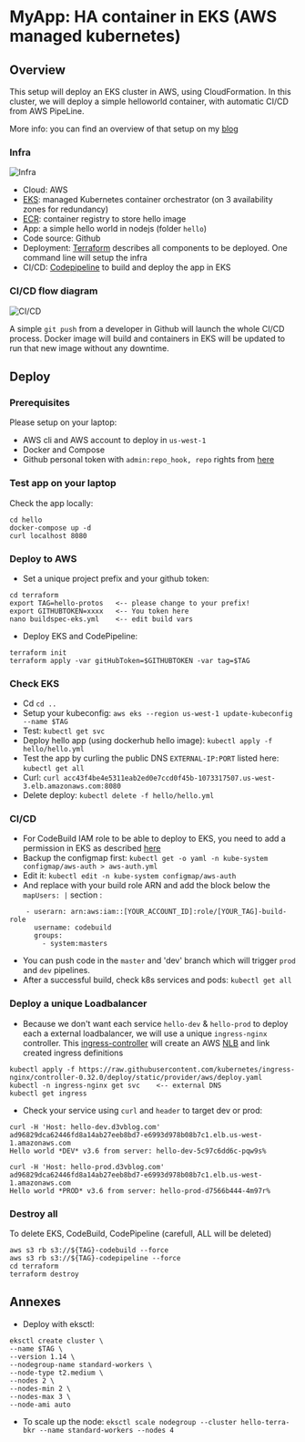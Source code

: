 # MyApp: HA container in EKS (AWS managed kubernetes)

## Overview

This setup will deploy an EKS cluster in AWS, using CloudFormation. In this cluster, we will deploy a simple helloworld container, with automatic CI/CD from AWS PipeLine.

More info: you can find an overview of that setup on my [blog](https://greg.satoshi.tech/eks)

### Infra
![Infra](./.github/images/myapp-eks-infra.png)

- Cloud: AWS
- [EKS](https://aws.amazon.com/eks): managed Kubernetes container orchestrator (on 3 availability zones for redundancy)
- [ECR](https://aws.amazon.com/ecr): container registry to store hello image
- App: a simple hello world in nodejs (folder `hello`)
- Code source: Github
- Deployment: [Terraform](https://www.terraform.io/) describes all components to be deployed. One command line will setup the infra
- CI/CD: [Codepipeline](https://aws.amazon.com/codepipeline) to build and deploy the app in EKS


### CI/CD flow diagram

![CI/CD](./.github/images/myapp-eks-cicd.png)

A simple `git push` from a developer in Github will launch the whole CI/CD process. Docker image will build and containers in EKS will be updated to run that new image without any downtime.

## Deploy

### Prerequisites
Please setup on your laptop:
- AWS cli and AWS account to deploy in `us-west-1`
- Docker and Compose
- Github personal token with `admin:repo_hook, repo` rights from [here](https://github.com/settings/tokens)

### Test app on your laptop
Check the app locally:
```
cd hello
docker-compose up -d
curl localhost 8080
```

### Deploy to AWS
- Set a unique project prefix and your github token:
```
cd terraform
export TAG=hello-protos   <-- please change to your prefix!
export GITHUBTOKEN=xxxx   <-- You token here
nano buildspec-eks.yml    <-- edit build vars
```
- Deploy EKS and CodePipeline: 
```
terraform init
terraform apply -var gitHubToken=$GITHUBTOKEN -var tag=$TAG
```

### Check EKS
- Cd `cd ..`
- Setup your kubeconfig: `aws eks --region us-west-1 update-kubeconfig --name $TAG`
- Test: `kubectl get svc`
- Deploy hello app (using dockerhub hello image): `kubectl apply -f hello/hello.yml` 
- Test the app by curling the public DNS `EXTERNAL-IP:PORT` listed here: `kubectl get all`
- Curl: `curl acc43f4be4e5311eab2ed0e7ccd0f45b-1073317507.us-west-3.elb.amazonaws.com:8080`
- Delete deploy: `kubectl delete -f hello/hello.yml`

### CI/CD
- For CodeBuild IAM role to be able to deploy to EKS, you need to add a permission in EKS as described [here](https://docs.aws.amazon.com/eks/latest/userguide/add-user-role.html)
- Backup the configmap first: `kubectl get -o yaml -n kube-system configmap/aws-auth > aws-auth.yml`
- Edit it: `kubectl edit -n kube-system configmap/aws-auth`
- And replace with your build role ARN and add the block below the `mapUsers: |` section :
```
    - userarn: arn:aws:iam::[YOUR_ACCOUNT_ID]:role/[YOUR_TAG]-build-role
      username: codebuild
      groups:
        - system:masters
```
- You can push code in the `master` and 'dev' branch which will trigger `prod` and `dev` pipelines.
- After a successful build, check k8s services and pods: `kubectl get all`

### Deploy a unique Loadbalancer
- Because we don't want each service `hello-dev` & `hello-prod` to deploy each a external loadbalancer, we will use a unique `ingress-nginx` controller. This [ingress-controller](https://kubernetes.github.io/ingress-nginx/deploy/#aws) will create an AWS [NLB](https://docs.aws.amazon.com/elasticloadbalancing/latest/network/introduction.html) and link created ingress definitions
```
kubectl apply -f https://raw.githubusercontent.com/kubernetes/ingress-nginx/controller-0.32.0/deploy/static/provider/aws/deploy.yaml
kubectl -n ingress-nginx get svc    <-- external DNS
kubectl get ingress
```
- Check your service using `curl` and `header` to target dev or prod: 
```
curl -H 'Host: hello-dev.d3vblog.com' ad96829dca62446fd8a14ab27eeb8bd7-e6993d978b08b7c1.elb.us-west-1.amazonaws.com
Hello world *DEV* v3.6 from server: hello-dev-5c97c6dd6c-pqw9s%

curl -H 'Host: hello-prod.d3vblog.com' ad96829dca62446fd8a14ab27eeb8bd7-e6993d978b08b7c1.elb.us-west-1.amazonaws.com
Hello world *PROD* v3.6 from server: hello-prod-d7566b444-4m97r%
```

### Destroy all
To delete EKS, CodeBuild, CodePipeline (carefull, ALL will be deleted)
```
aws s3 rb s3://${TAG}-codebuild --force
aws s3 rb s3://${TAG}-codepipeline --force
cd terraform
terraform destroy
```

## Annexes

- Deploy with eksctl:
```
eksctl create cluster \
--name $TAG \
--version 1.14 \
--nodegroup-name standard-workers \
--node-type t2.medium \
--nodes 2 \
--nodes-min 2 \
--nodes-max 3 \
--node-ami auto
```
- To scale up the node: `eksctl scale nodegroup --cluster hello-terra-bkr --name standard-workers --nodes 4`
